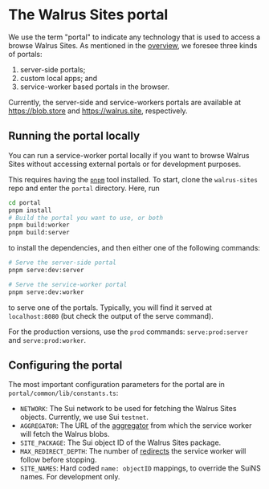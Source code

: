 # The Walrus Sites portal

We use the term "portal" to indicate any technology that is used to access a browse Walrus Sites.
As mentioned in the [overview](./overview.md#the-site-rendering-path), we foresee three kinds of
portals:

1. server-side portals;
1. custom local apps; and
1. service-worker based portals in the browser.

Currently, the server-side and service-workers portals are available at <https://blob.store> and
<https://walrus.site>, respectively.

## Running the portal locally

You can run a service-worker portal locally if you want to browse Walrus Sites without accessing
external portals or for development purposes.

This requires having the [`pnpm`](https://pnpm.io/) tool installed. To start, clone the
`walrus-sites` repo and enter the `portal` directory. Here, run

``` sh
cd portal
pnpm install
# Build the portal you want to use, or both
pnpm build:worker
pnpm build:server
```

to install the dependencies, and then either one of the following commands:

``` sh
# Serve the server-side portal
pnpm serve:dev:server

# Serve the service-worker portal
pnpm serve:dev:worker
```

to serve one of the portals. Typically, you will find it served at `localhost:8080` (but check the
output of the serve command).

For the production versions, use the `prod` commands: `serve:prod:server` and `serve:prod:worker`.

## Configuring the portal

The most important configuration parameters for the portal are in `portal/common/lib/constants.ts`:

- `NETWORK`: The Sui network to be used for fetching the Walrus Sites objects. Currently, we
  use Sui `testnet`.
- `AGGREGATOR`: The URL of the [aggregator](../usage/web-api.md) from which the service worker will
  fetch the Walrus blobs.
- `SITE_PACKAGE`: The Sui object ID of the Walrus Sites package.
- `MAX_REDIRECT_DEPTH`: The number of [redirects](./redirects.md) the service worker will follow
  before stopping.
- `SITE_NAMES`: Hard coded `name: objectID` mappings, to override the SuiNS names. For development
  only.
